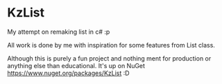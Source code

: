 # KzList
My attempt on remaking list in c# :p

All work is done by me with inspiration for some features from List class.

Although this is purely a fun project and nothing ment for production or anything else than educational. It's up on NuGet https://www.nuget.org/packages/KzList :D
